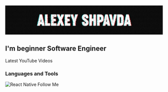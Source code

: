 [![Header](https://github.com/ishimoron/ishimoron/blob/main/assets/header.png)](https://www.youtube.com/channel/UC-8PllPkjOrFCX-_zDriTJQ)

## I'm beginner Software Engineer

Latest YouTube Videos

### Languages and Tools

![React Native](https://img.shields.io/badge/-ReactNative-090909?style=for-the-badge&logo=ReactNative&logoColor=00d1f7)
Follow Me
